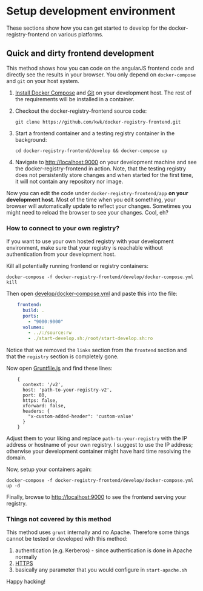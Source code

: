# Setup development environment

These sections show how you can get started to develop for the docker-registry-frontend on various platforms.

## Quick and dirty frontend development

This method shows how you can code on the angularJS frontend code and directly see the results in your browser. You only depend on `docker-compose` and `git` on your host system.

1. [Install Docker Compose](https://docs.docker.com/compose/install/) and [Git](http://git-scm.com/downloads) on your development host. The rest of the requirements will be installed in a container.
1. Checkout the docker-registry-frontend source code:

   `git clone https://github.com/kwk/docker-registry-frontend.git`

1. Start a frontend container and a testing registry container in the background:

   `cd docker-registry-frontend/develop && docker-compose up`

1. Navigate to [http://localhost:9000](http://localhost:9000) on your development machine and see the docker-registry-frontend in action. Note, that the testing registry does not persistently store changes and when started for the first time, it will not contain any repository nor image.

Now you can edit the code under `docker-registry-frontend/app` **on your development host**. Most of the time when you edit something, your browser will automatically update to reflect your changes. Sometimes you might need to reload the browser to see your changes. Cool, eh?

### How to connect to your own registry?

If you want to use your own hosted registry with your development environment, make sure that your registry is reachable without authentication from your development host.

Kill all potentially running frontend or registry containers:

    docker-compose -f docker-registry-frontend/develop/docker-compose.yml kill

Then open [develop/docker-compose.yml](docker-compose.yml) and paste this into the file:

```yaml
    frontend:
      build: .
      ports:
        - "9000:9000"
      volumes:
        - ../:/source:rw
        - ./start-develop.sh:/root/start-develop.sh:ro
```

Notice that we removed the `links` section from the `frontend` section and that the `registry` section is completely gone.

Now open [Gruntfile.js](Gruntfile.js) and find these lines:

        {
          context: '/v2',
          host: 'path-to-your-registry-v2',
          port: 80,
          https: false,
          xforward: false,
          headers: {
            "x-custom-added-header": 'custom-value'
          }
        }

Adjust them to your liking and replace `path-to-your-registry` with the IP address or hostname of your own registry. I suggest to use the IP address; otherwise your development container might have hard time resolving the domain.

Now, setup your containers again:

   `docker-compose -f docker-registry-frontend/develop/docker-compose.yml up -d`

Finally, browse to [http://localhost:9000](http://localhost:9000) to see the frontend serving your registry.

### Things not covered by this method

This method uses `grunt` internally and no Apache. Therefore some things cannot be tested or developed with this method:

1. authentication (e.g. Kerberos) - since authentication is done in Apache normally
1. [HTTPS](https://github.com/kwk/docker-registry-frontend#ssl-encryption)
1. basically any parameter that you would configure in `start-apache.sh`

Happy hacking!
